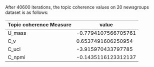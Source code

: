 After 40600 iterations, the topic coherence values on 20 newsgroups dataset is as follows:

Topic coherence Measure | value
------------------------|------
U_mass | -0.7794107566705761
C_v | 0.6537491606250954
C_uci | -3.915970433797785
C_npmi | -0.1435116123312137